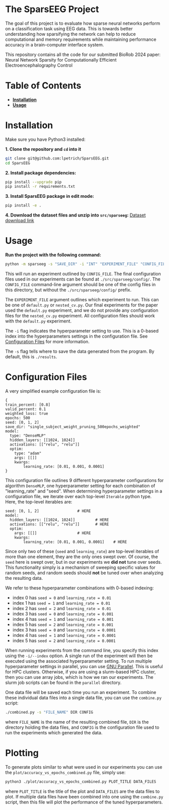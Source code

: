 # The SparsEEG Project

The goal of this project is to evaluate how sparse neural networks perform on a
classification task using EEG data. This is towards better understanding how 
sparsifying the network can help to reduce computational and memory requirements
while maintaining performance accuracy in a brain-computer interface system.

This repository contains all the code for our submitted BioRob 2024 paper: Neural Network Sparsity for Computationally Efficient Electroencephalography Control


# Table of Contents

-   [**Installation**](#installation)
-   [**Usage**](#usage)

# Installation

Make sure you have Python3 installed:

**1. Clone the repository and `cd` into it**
```bash
git clone git@github.com:lpetrich/SparsEEG.git
cd SparsEEG
```

**2. Install package dependencies:**

```bash
pip install --upgrade pip
pip install -r requirements.txt
```

**3. Install SparsEEG package in edit mode:**
```bash
pip install -e .
```

**4. Download the dataset files and unzip into `src/sparseeg`:**
[Dataset download link](https://drive.google.com/file/d/1f49lJ2fuja27wC-ze8o6CC3O1ENMzbMJ/view?usp=share_link)


# Usage

**Run the project with the following command:**

```bash
python -m sparseeg -s "SAVE_DIR" -i "INT" "EXPERIMENT_FILE" "CONFIG_FILE"
```

This will run an experiment outlined by `CONFIG_FILE`. The final configuration
files used in our experiments can be found at `./src/sparseeg/config/`. The
`CONFIG_FILE` command-line argument should be one of the config files in this
directory, but without the `./src/sparseeg/config/` prefix.


The `EXPERIMENT_FILE` argument outlines which experiment to run. This can be
one of `default.py` or `nested_cv.py`. Our final experiments for the paper used
the `default.py` experiment, and we do not provide any configuration files for
the `nested_cv.py` experiment. All configuration files should work with the
`default.py` experiment.

The `-i` flag indicates the hyperparameter setting to use. This is a 0-based
index into the hyperparameters settings in the configuration file. See
[Configuration Files](#configuration-files) for more information.

The `-s` flag tells where to save the data generated from the program. By
default, this is `./results`.

# Configuration Files

A very simplified example configuration file is:

```
{
train_percent: [0.8]
valid_percent: 0.1
weighted_loss: true
epochs: 500
seed: [0, 1, 2]
save_dir: "single_subject_weight_pruning_500epochs_weighted"
model:
  type: "DenseMLP"
  hidden_layers: [[1024, 1024]]
  activations: [["relu", "relu"]]
  optim:
    type: "adam"
    args: [[]]
    kwargs:
        learning_rate: [0.01, 0.001, 0.0001]
}
```

This configuration file outlines 9 different hyperparameter configurations for
algorithm `DenseMLP`, one hyperparameter setting for each combination of
"learning_rate" and "seed". When determining hyperparameter settings in a
configuration file, we iterate over each top-level `Iterable` python type.
Here, the top-level iterables are:

```
seed: [0, 1, 2]					# HERE
model:
  hidden_layers: [[1024, 1024]]			# HERE
  activations: [["relu", "relu"]]		# HERE
  optim:
    args: [[]]					# HERE
    kwargs:
        learning_rate: [0.01, 0.001, 0.0001]	# HERE
```

Since only two of these (`seed` and `learning_rate`) are top-level iterables of
more than one element, they are the only ones swept over. Of course, the `seed`
here is swept over, but in our experiments we **did not** tune over seeds. This
functionality simply is a mechanism of sweeping specific values for random
seeds, and random seeds should **not** be tuned over when analyzing the
resulting data.

We refer to these hyperparameter combinations with 0-based indexing:

- index 0 has `seed = 0` and `learning_rate = 0.01`
- index 1 has `seed = 1` and `learning_rate = 0.01`
- index 2 has `seed = 2` and `learning_rate = 0.01`
- index 3 has `seed = 0` and `learning_rate = 0.001`
- index 4 has `seed = 1` and `learning_rate = 0.001`
- index 5 has `seed = 2` and `learning_rate = 0.001`
- index 3 has `seed = 0` and `learning_rate = 0.0001`
- index 4 has `seed = 1` and `learning_rate = 0.0001`
- index 5 has `seed = 2` and `learning_rate = 0.0001`

When running experiments from the command line, you specify this index using
the `-i/--index` option. A single run of the experiment will then be executed
using the associated hyperparameter setting. To run multiple hyperparameter
settings in parallel, you can use [GNU
Parallel](https://www.gnu.org/software/parallel/). This is useful for HPC
clusters. Otherwise, if you are using a slurm-based HPC cluster, then you can
use array jobs, which is how we ran our experiments. The slurm job scripts can
be found in the `parallel` directory.

One data file will be saved each time you run an experiment. To combine these
individual data files into a single data file, you can use the `combine.py`
script:

```bash
./combined.py -s "FILE_NAME" DIR CONFIG
```

where `FILE_NAME` is the name of the resulting combined file, `DIR` is the
directory holding the data files, and `CONFIG` is the configuration file used
to run the experiments which generated the data.

# Plotting

To generate plots similar to what were used in our experiments you can use the
`plot/accuracy_vs_epochs_combined.py` file, simply use:

```bash
python3 ./plot/accuracy_vs_epochs_combined.py PLOT_TITLE DATA_FILES
```

where `PLOT_TITLE` is the title of the plot and `DATA_FILES` are the data files
to plot. If multiple data files have been combined into one using the
`combine.py` script, then this file will plot the performance of the tuned
hyperparameters.
